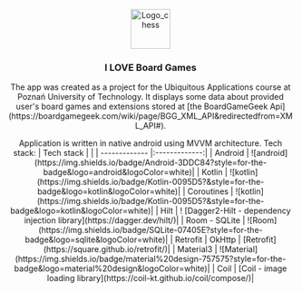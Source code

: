 ﻿<p align="center">
<img src=https://www.svgrepo.com/show/169150/chess.svg alt="Logo_chess" width=70>
<h3 align="center">I LOVE Board Games</h3>
<p align="center">
The app was created as a project for the Ubiquitous Applications course at Poznań University of Technology.
It displays some data about provided user's board games and extensions stored at [the BoardGameGeek Api](https://boardgamegeek.com/wiki/page/BGG_XML_API&redirectedfrom=XML_API#).
</p>

<p align="center">
Application is written in native android using MVVM architecture.  
Tech stack:
| Tech stack    |           |
| ------------- |:-------------:|
| Android     | ![android](https://img.shields.io/badge/Android-3DDC84?style=for-the-badge&logo=android&logoColor=white)|
| Kotlin      | ![kotlin](https://img.shields.io/badge/Kotlin-0095D5?&style=for-the-badge&logo=kotlin&logoColor=white)|
| Coroutines   | ![kotlin](https://img.shields.io/badge/Kotlin-0095D5?&style=for-the-badge&logo=kotlin&logoColor=white)|
| Hilt      | ! [Dagger2-Hilt - dependency injection library](https://dagger.dev/hilt/)|
| Room - SQLite  | ![Room](https://img.shields.io/badge/SQLite-07405E?style=for-the-badge&logo=sqlite&logoColor=white)|
| Retrofit | OkHttp  |  [Retrofit](https://square.github.io/retrofit/)|
| Material3      | ![Material](https://img.shields.io/badge/material%20design-757575?style=for-the-badge&logo=material%20design&logoColor=white)|
| Coil      |  [Coil - image loading library](https://coil-kt.github.io/coil/compose/)|
</p>